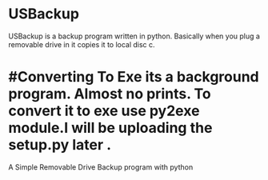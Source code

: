 # USBackup
 USBackup is a backup program written in python. Basically when you plug a removable drive in it copies it to local disc c. 
 
 #Converting To Exe
its a background program. Almost no prints. To convert it to exe use py2exe module.I will be uploading the setup.py later .
=======
A Simple Removable Drive Backup program with python 

